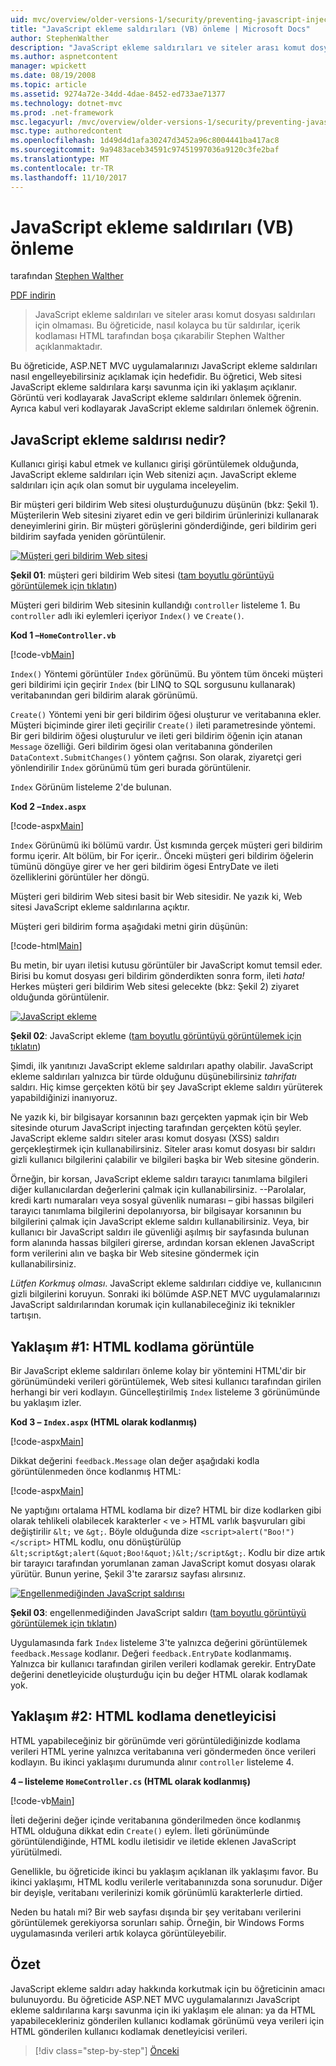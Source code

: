 ```yaml
---
uid: mvc/overview/older-versions-1/security/preventing-javascript-injection-attacks-vb
title: "JavaScript ekleme saldırıları (VB) önleme | Microsoft Docs"
author: StephenWalther
description: "JavaScript ekleme saldırıları ve siteler arası komut dosyası saldırıları için olmaması. Bu öğreticide, Stephen Walther de kolayca nasıl yapabileceğiniz açıklanır..."
ms.author: aspnetcontent
manager: wpickett
ms.date: 08/19/2008
ms.topic: article
ms.assetid: 9274a72e-34dd-4dae-8452-ed733ae71377
ms.technology: dotnet-mvc
ms.prod: .net-framework
msc.legacyurl: /mvc/overview/older-versions-1/security/preventing-javascript-injection-attacks-vb
msc.type: authoredcontent
ms.openlocfilehash: 1d49d4d1afa30247d3452a96c8004441ba417ac8
ms.sourcegitcommit: 9a9483aceb34591c97451997036a9120c3fe2baf
ms.translationtype: MT
ms.contentlocale: tr-TR
ms.lasthandoff: 11/10/2017
---
```

<a name="preventing-javascript-injection-attacks-vb"></a>JavaScript ekleme saldırıları (VB) önleme
====================
tarafından [Stephen Walther](https://github.com/StephenWalther)

[PDF indirin](http://download.microsoft.com/download/8/4/8/84843d8d-1575-426c-bcb5-9d0c42e51416/ASPNET_MVC_Tutorial_06_VB.pdf)

> JavaScript ekleme saldırıları ve siteler arası komut dosyası saldırıları için olmaması. Bu öğreticide, nasıl kolayca bu tür saldırılar, içerik kodlaması HTML tarafından boşa çıkarabilir Stephen Walther açıklanmaktadır.


Bu öğreticide, ASP.NET MVC uygulamalarınızı JavaScript ekleme saldırıları nasıl engelleyebilirsiniz açıklamak için hedefidir. Bu öğretici, Web sitesi JavaScript ekleme saldırılara karşı savunma için iki yaklaşım açıklanır. Görüntü veri kodlayarak JavaScript ekleme saldırıları önlemek öğrenin. Ayrıca kabul veri kodlayarak JavaScript ekleme saldırıları önlemek öğrenin.

## <a name="what-is-a-javascript-injection-attack"></a>JavaScript ekleme saldırısı nedir?

Kullanıcı girişi kabul etmek ve kullanıcı girişi görüntülemek olduğunda, JavaScript ekleme saldırıları için Web sitenizi açın. JavaScript ekleme saldırıları için açık olan somut bir uygulama inceleyelim.

Bir müşteri geri bildirim Web sitesi oluşturduğunuzu düşünün (bkz: Şekil 1). Müşterilerin Web sitesini ziyaret edin ve geri bildirim ürünlerinizi kullanarak deneyimlerini girin. Bir müşteri görüşlerini gönderdiğinde, geri bildirim geri bildirim sayfada yeniden görüntülenir.


[![Müşteri geri bildirim Web sitesi](preventing-javascript-injection-attacks-vb/_static/image2.png)](preventing-javascript-injection-attacks-vb/_static/image1.png)

**Şekil 01**: müşteri geri bildirim Web sitesi ([tam boyutlu görüntüyü görüntülemek için tıklatın](preventing-javascript-injection-attacks-vb/_static/image3.png))


Müşteri geri bildirim Web sitesinin kullandığı `controller` listeleme 1. Bu `controller` adlı iki eylemleri içeriyor `Index()` ve `Create()`.

**Kod 1 –`HomeController.vb`**

[!code-vb[Main](preventing-javascript-injection-attacks-vb/samples/sample1.vb)]

`Index()` Yöntemi görüntüler `Index` görünümü. Bu yöntem tüm önceki müşteri geri bildirimi için geçirir `Index` (bir LINQ to SQL sorgusunu kullanarak) veritabanından geri bildirim alarak görünümü.

`Create()` Yöntemi yeni bir geri bildirim öğesi oluşturur ve veritabanına ekler. Müşteri biçiminde girer ileti geçirilir `Create()` ileti parametresinde yöntemi. Bir geri bildirim öğesi oluşturulur ve ileti geri bildirim öğenin için atanan `Message` özelliği. Geri bildirim ögesi olan veritabanına gönderilen `DataContext.SubmitChanges()` yöntem çağrısı. Son olarak, ziyaretçi geri yönlendirilir `Index` görünümü tüm geri burada görüntülenir.

`Index` Görünüm listeleme 2'de bulunan.

**Kod 2 –`Index.aspx`**

[!code-aspx[Main](preventing-javascript-injection-attacks-vb/samples/sample2.aspx)]

`Index` Görünümü iki bölümü vardır. Üst kısmında gerçek müşteri geri bildirim formu içerir. Alt bölüm, bir For içerir.. Önceki müşteri geri bildirim öğelerin tümünü döngüye girer ve her geri bildirim ögesi EntryDate ve ileti özelliklerini görüntüler her döngü.

Müşteri geri bildirim Web sitesi basit bir Web sitesidir. Ne yazık ki, Web sitesi JavaScript ekleme saldırılarına açıktır.

Müşteri geri bildirim forma aşağıdaki metni girin düşünün:

[!code-html[Main](preventing-javascript-injection-attacks-vb/samples/sample3.html)]

Bu metin, bir uyarı iletisi kutusu görüntüler bir JavaScript komut temsil eder. Birisi bu komut dosyası geri bildirim gönderdikten sonra form, ileti *hata!* Herkes müşteri geri bildirim Web sitesi gelecekte (bkz: Şekil 2) ziyaret olduğunda görüntülenir.


[![JavaScript ekleme](preventing-javascript-injection-attacks-vb/_static/image5.png)](preventing-javascript-injection-attacks-vb/_static/image4.png)

**Şekil 02**: JavaScript ekleme ([tam boyutlu görüntüyü görüntülemek için tıklatın](preventing-javascript-injection-attacks-vb/_static/image6.png))


Şimdi, ilk yanıtınızı JavaScript ekleme saldırıları apathy olabilir. JavaScript ekleme saldırıları yalnızca bir türde olduğunu düşünebilirsiniz *tahrifatı* saldırı. Hiç kimse gerçekten kötü bir şey JavaScript ekleme saldırı yürüterek yapabildiğinizi inanıyoruz.

Ne yazık ki, bir bilgisayar korsanının bazı gerçekten yapmak için bir Web sitesinde oturum JavaScript injecting tarafından gerçekten kötü şeyler. JavaScript ekleme saldırı siteler arası komut dosyası (XSS) saldırı gerçekleştirmek için kullanabilirsiniz. Siteler arası komut dosyası bir saldırı gizli kullanıcı bilgilerini çalabilir ve bilgileri başka bir Web sitesine gönderin.

Örneğin, bir korsan, JavaScript ekleme saldırı tarayıcı tanımlama bilgileri diğer kullanıcılardan değerlerini çalmak için kullanabilirsiniz. --Parolalar, kredi kartı numaraları veya sosyal güvenlik numarası – gibi hassas bilgileri tarayıcı tanımlama bilgilerini depolanıyorsa, bir bilgisayar korsanının bu bilgilerini çalmak için JavaScript ekleme saldırı kullanabilirsiniz. Veya, bir kullanıcı bir JavaScript saldırı ile güvenliği aşılmış bir sayfasında bulunan form alanında hassas bilgileri girerse, ardından korsan eklenen JavaScript form verilerini alın ve başka bir Web sitesine göndermek için kullanabilirsiniz.

*Lütfen Korkmuş olması*. JavaScript ekleme saldırıları ciddiye ve, kullanıcının gizli bilgilerini koruyun. Sonraki iki bölümde ASP.NET MVC uygulamalarınızı JavaScript saldırılarından korumak için kullanabileceğiniz iki teknikler tartışın.

## <a name="approach-1-html-encode-in-the-view"></a>Yaklaşım #1: HTML kodlama görüntüle

Bir JavaScript ekleme saldırıları önleme kolay bir yöntemini HTML'dir bir görünümündeki verileri görüntülemek, Web sitesi kullanıcı tarafından girilen herhangi bir veri kodlayın. Güncelleştirilmiş `Index` listeleme 3 görünümünde bu yaklaşım izler.

**Kod 3 – `Index.aspx` (HTML olarak kodlanmış)**

[!code-aspx[Main](preventing-javascript-injection-attacks-vb/samples/sample4.aspx)]

Dikkat değerini `feedback.Message` olan değer aşağıdaki kodla görüntülenmeden önce kodlanmış HTML:

[!code-aspx[Main](preventing-javascript-injection-attacks-vb/samples/sample5.aspx)]

Ne yaptığını ortalama HTML kodlama bir dize? HTML bir dize kodlarken gibi olarak tehlikeli olabilecek karakterler `<` ve `>` HTML varlık başvuruları gibi değiştirilir `&lt;` ve `&gt;`. Böyle olduğunda dize `<script>alert("Boo!")</script>` HTML kodlu, onu dönüştürülüp `&lt;script&gt;alert(&quot;Boo!&quot;)&lt;/script&gt;`. Kodlu bir dize artık bir tarayıcı tarafından yorumlanan zaman JavaScript komut dosyası olarak yürütür. Bunun yerine, Şekil 3'te zararsız sayfası alırsınız.


[![Engellenmediğinden JavaScript saldırısı](preventing-javascript-injection-attacks-vb/_static/image8.png)](preventing-javascript-injection-attacks-vb/_static/image7.png)

**Şekil 03**: engellenmediğinden JavaScript saldırı ([tam boyutlu görüntüyü görüntülemek için tıklatın](preventing-javascript-injection-attacks-vb/_static/image9.png))


Uygulamasında fark `Index` listeleme 3'te yalnızca değerini görüntülemek `feedback.Message` kodlanır. Değeri `feedback.EntryDate` kodlanmamış. Yalnızca bir kullanıcı tarafından girilen verileri kodlamak gerekir. EntryDate değerini denetleyicide oluşturduğu için bu değer HTML olarak kodlamak yok.

## <a name="approach-2-html-encode-in-the-controller"></a>Yaklaşım #2: HTML kodlama denetleyicisi

HTML yapabileceğiniz bir görünümde veri görüntülediğinizde kodlama verileri HTML yerine yalnızca veritabanına veri göndermeden önce verileri kodlayın. Bu ikinci yaklaşımı durumunda alınır `controller` listeleme 4.

**4 – listeleme `HomeController.cs` (HTML olarak kodlanmış)**

[!code-vb[Main](preventing-javascript-injection-attacks-vb/samples/sample6.vb)]

İleti değerini değer içinde veritabanına gönderilmeden önce kodlanmış HTML olduğuna dikkat edin `Create()` eylem. İleti görünümünde görüntülendiğinde, HTML kodlu iletisidir ve iletide eklenen JavaScript yürütülmedi.

Genellikle, bu öğreticide ikinci bu yaklaşım açıklanan ilk yaklaşımı favor. Bu ikinci yaklaşımı, HTML kodlu verilerle veritabanınızda sona sorunudur. Diğer bir deyişle, veritabanı verilerinizi komik görünümlü karakterlerle dirtied.

Neden bu hatalı mi? Bir web sayfası dışında bir şey veritabanı verilerini görüntülemek gerekiyorsa sorunları sahip. Örneğin, bir Windows Forms uygulamasında verileri artık kolayca görüntüleyebilir.

## <a name="summary"></a>Özet

JavaScript ekleme saldırı aday hakkında korkutmak için bu öğreticinin amacı bulunuyordu. Bu öğreticide ASP.NET MVC uygulamalarınızı JavaScript ekleme saldırılarına karşı savunma için iki yaklaşım ele alınan: ya da HTML yapabilecekleriniz gönderilen kullanıcı kodlamak görünümü veya verileri için HTML gönderilen kullanıcı kodlamak denetleyicisi verileri.

>[!div class="step-by-step"]
[Önceki](authenticating-users-with-windows-authentication-vb.md)
